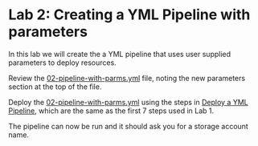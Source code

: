 # Lab 2: Creating a YML Pipeline with parameters

In this lab we will create the a YML pipeline that uses user supplied parameters to deploy resources.

Review the [02-pipeline-with-parms.yml](../.azdo/pipelines/02-pipeline-with-parms.yml) file, noting the new parameters section at the top of the file.

Deploy the [02-pipeline-with-parms.yml](../.azdo/pipelines/02-pipeline-with-parms.yml) using the steps in [Deploy a YML Pipeline](./CreateNewPipeline.md), which are the same as the first 7 steps used in Lab 1.

The pipeline can now be run and it should ask you for a storage account name.
